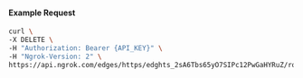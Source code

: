 <!-- Code generated for API Clients. DO NOT EDIT. -->

#### Example Request

```bash
curl \
-X DELETE \
-H "Authorization: Bearer {API_KEY}" \
-H "Ngrok-Version: 2" \
https://api.ngrok.com/edges/https/edghts_2sA6Tbs65yO7SIPc12PwGaHYRuZ/routes/edghtsrt_2sA6TdpkjTl3QfbepF7CsJZoJzw/oauth
```
